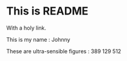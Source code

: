 # This is README

With a holy link.

This is my name : Johnny

These are ultra-sensible figures : 389 129 512
